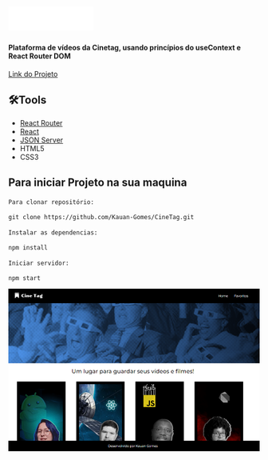 ## ![Logo cinetag](./src/components/Cabecalho/logo.png)

####  Plataforma de vídeos da Cinetag, usando princípios do useContext e React Router DOM 

[Link do Projeto](https://cine-tag-mu-one.vercel.app/)

## 🛠Tools
* [React Router](https://reactrouter.com/en/main)
* [React](https://react.dev/)
* [JSON Server](https://my-json-server.typicode.com/)
* HTML5
* CSS3

## Para iniciar Projeto na sua maquina

`Para clonar repositório:`
```
git clone https://github.com/Kauan-Gomes/CineTag.git
```
`Instalar as dependencias:`
```
npm install
```
`Iniciar servidor:`
```
npm start
```

![tela inicial do projeto](./public/imagens/tela.png)
